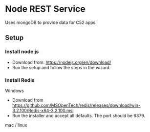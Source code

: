 # Node REST Service
Uses mongoDB to provide data for C52 apps.

## Setup
### Install node js
* Download from: https://nodejs.org/en/download/
* Run the setup and follow the steps in the wizard.

### Install Redis
Windows
* Download from https://github.com/MSOpenTech/redis/releases/download/win-3.2.100/Redis-x64-3.2.100.msi
* Run the installer and accept all defaults.  The port should be 6379.

mac / linux